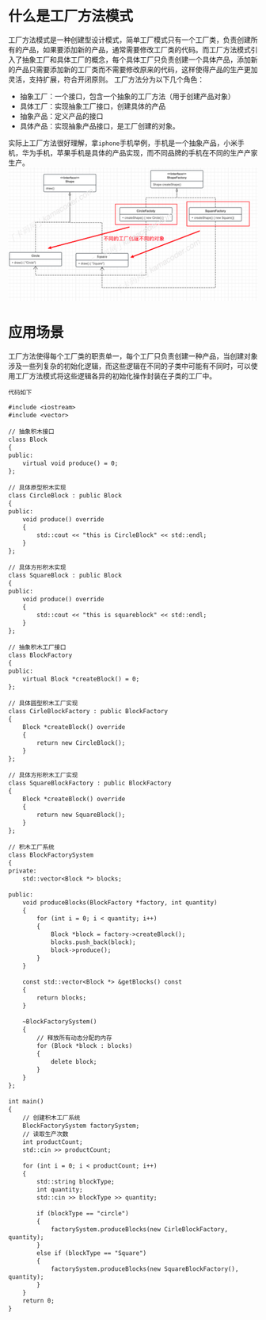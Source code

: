 # 什么是工厂方法模式
工厂方法模式是一种创建型设计模式，简单工厂模式只有一个工厂类，负责创建所有的产品，如果要添加新的产品，通常需要修改工厂类的代码。而工厂方法模式引入了抽象工厂和具体工厂的概念，每个具体工厂只负责创建一个具体产品，添加新的产品只需要添加新的工厂类而不需要修改原来的代码，这样使得产品的生产更加灵活，支持扩展，符合开闭原则。
工厂方法分为以下几个角色：
- 抽象工厂：一个接口，包含一个抽象的工厂方法（用于创建产品对象）
- 具体工厂：实现抽象工厂接口，创建具体的产品
- 抽象产品：定义产品的接口
- 具体产品：实现抽象产品接口，是工厂创建的对象。

实际上工厂方法很好理解，拿`iphone`手机举例，手机是一个抽象产品，小米手机，华为手机，苹果手机是具体的产品实现，而不同品牌的手机在不同的生产产家生产。
![alt text](image.png)

# 应用场景
工厂方法使得每个工厂类的职责单一，每个工厂只负责创建一种产品，当创建对象涉及一些列复杂的初始化逻辑，而这些逻辑在不同的子类中可能有不同时，可以使用工厂方法模式将这些逻辑各异的初始化操作封装在子类的工厂中。

`代码如下`
```
#include <iostream>
#include <vector>

// 抽象积木接口
class Block
{
public:
    virtual void produce() = 0;
};

// 具体原型积木实现
class CircleBlock : public Block
{
public:
    void produce() override
    {
        std::cout << "this is CircleBlock" << std::endl;
    }
};

// 具体方形积木实现
class SquareBlock : public Block
{
public:
    void produce() override
    {
        std::cout << "this is squareblock" << std::endl;
    }
};

// 抽象积木工厂接口
class BlockFactory
{
public:
    virtual Block *createBlock() = 0;
};

// 具体圆型积木工厂实现
class CirleBlockFactory : public BlockFactory
{
    Block *createBlock() override
    {
        return new CircleBlock();
    }
};

// 具体方形积木工厂实现
class SquareBlockFactory : public BlockFactory
{
    Block *createBlock() override
    {
        return new SquareBlock();
    }
};

// 积木工厂系统
class BlockFactorySystem
{
private:
    std::vector<Block *> blocks;

public:
    void produceBlocks(BlockFactory *factory, int quantity)
    {
        for (int i = 0; i < quantity; i++)
        {
            Block *block = factory->createBlock();
            blocks.push_back(block);
            block->produce();
        }
    }

    const std::vector<Block *> &getBlocks() const
    {
        return blocks;
    }

    ~BlockFactorySystem()
    {
        // 释放所有动态分配的内存
        for (Block *block : blocks)
        {
            delete block;
        }
    }
};

int main()
{
    // 创建积木工厂系统
    BlockFactorySystem factorySystem;
    // 读取生产次数
    int productCount;
    std::cin >> productCount;

    for (int i = 0; i < productCount; i++)
    {
        std::string blockType;
        int quantity;
        std::cin >> blockType >> quantity;

        if (blockType == "circle")
        {
            factorySystem.produceBlocks(new CirleBlockFactory, quantity);
        }
        else if (blockType == "Square")
        {
            factorySystem.produceBlocks(new SquareBlockFactory(), quantity);
        }
    }
    return 0;
}
```